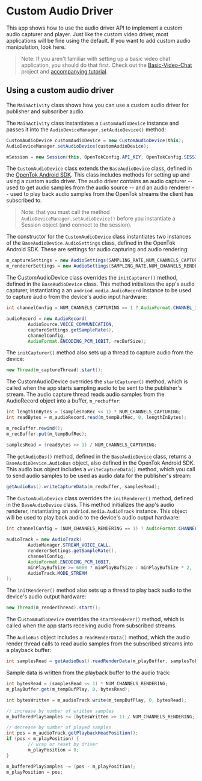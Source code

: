 # Custom Audio Driver

This app shows how to use the audio driver API to implement a custom audio capturer and player. Just like the custom video driver, most applications will be fine using the default. If you want to add custom audio manipulation, look here.

> Note: If you aren't familiar with setting up a basic video chat application, you should do that first. Check out the [Basic-Video-Chat](../Basic-Video-Chat) project and [accompanying tutorial](https://tokbox.com/developer/tutorials/android/basic-video-chat/).


## Using a custom audio driver

The `MainActivity` class shows how you can use a custom audio driver for publisher and
subscriber audio.

The `MainActivity` class instantiates a `CustomAudioDevice` instance and passes it into the
`AudioDeviceManager.setAudioDevice()` method:

```java
CustomAudioDevice customAudioDevice = new CustomAudioDevice(this);
AudioDeviceManager.setAudioDevice(customAudioDevice);

mSession = new Session(this, OpenTokConfig.API_KEY, OpenTokConfig.SESSION_ID);
```

The `CustomAudioDevice` class extends the `BaseAudioDevice` class, defined in the 
[OpenTok Android SDK](https://tokbox.com/developer/sdks/android/). This class includes methods for 
setting up and using a custom audio driver. The audio driver contains an audio capturer -- used to get 
audio samples from the audio source -- and an audio renderer -- used to play back audio samples from 
the OpenTok streams the client has subscribed to.

> Note: that you must call the method `AudioDeviceManager.setAudioDevice()` before you instantiate
a Session object (and connect to the session).

The constructor for the `CustomAudioDevice` class instantiates two instances of the
`BaseAudioDevice.AudioSettings` class, defined in the OpenTok Android SDK. These are settings for
audio capturing and audio rendering:

```java
m_captureSettings = new AudioSettings(SAMPLING_RATE,NUM_CHANNELS_CAPTURING);
m_rendererSettings = new AudioSettings(SAMPLING_RATE,NUM_CHANNELS_RENDERING);
```

The CustomAudioDevice class overrides the `initCapturer()` method, defined in the `BaseAudioDevice`
class. This method initializes the app's audio capturer, instantiating a an
`andriod.media.AudioRecord` instance to be used to capture audio from the device's audio input
hardware:

```java
int channelConfig = NUM_CHANNELS_CAPTURING == 1 ? AudioFormat.CHANNEL_IN_MONO : AudioFormat.CHANNEL_IN_STEREO;

audioRecord = new AudioRecord(
        AudioSource.VOICE_COMMUNICATION,
        captureSettings.getSampleRate(),
        channelConfig,
        AudioFormat.ENCODING_PCM_16BIT, recBufSize);
```

The `initCapturer()` method also sets up a thread to capture audio from the device:

```java
new Thread(m_captureThread).start();
```

The CustomAudioDevice overrides the `startCapturer()` method, which is called when the app starts
sampling audio to be sent to the publisher's stream. The audio capture thread reads audio samples
from the AudioRecord object into a buffer, `m_recbuffer`:

```java
int lengthInBytes = (samplesToRec << 1) * NUM_CHANNELS_CAPTURING;
int readBytes = m_audioRecord.read(m_tempBufRec, 0, lengthInBytes);

m_recBuffer.rewind();
m_recBuffer.put(m_tempBufRec);

samplesRead = (readBytes >> 1) / NUM_CHANNELS_CAPTURING;
```

The `getAudioBus()` method, defined in the `BaseAudioDevice` class, returns a `BaseAudioDevice.AudioBus`
object, also defined in the OpenTok Android SDK. This audio bus object includes a
`writeCaptureData()` method, which you call to send audio samples to be used as audio data for the
publisher's stream:

```java
getAudioBus().writeCaptureData(m_recBuffer, samplesRead);
```

The `CustomAudioDevice` class overrides the `initRenderer()` method, defined in the `BaseAudioDevice`
class. This method initializes the app's audio renderer, instantiating an `andriod.media.AudioTrack`
instance. This object will be used to play back audio to the device's audio output hardware:

```java
int channelConfig = (NUM_CHANNELS_RENDERING == 1) ? AudioFormat.CHANNEL_OUT_MONO : AudioFormat.CHANNEL_OUT_STEREO;
            
audioTrack = new AudioTrack(
        AudioManager.STREAM_VOICE_CALL,
        rendererSettings.getSampleRate(),
        channelConfig,
        AudioFormat.ENCODING_PCM_16BIT,
        minPlayBufSize >= 6000 ? minPlayBufSize : minPlayBufSize * 2,
        AudioTrack.MODE_STREAM
);
```

The `initRenderer()` method also sets up a thread to play back audio to the device's audio output
hardware:

```java
new Thread(m_renderThread).start();
```

The C`ustomAudioDevice` overrides the `startRenderer()` method, which is called when the app starts
receiving audio from subscribed streams.

The `AudioBus` object includes a `readRenderData()` method, which the audio render thread calls
to read audio samples from the subscribed streams into a playback buffer:

```java
int samplesRead = getAudioBus().readRenderData(m_playBuffer, samplesToPlay);
```

Sample data is written from the playback buffer to the audio track:

```java
int bytesRead = (samplesRead << 1) * NUM_CHANNELS_RENDERING;
m_playBuffer.get(m_tempBufPlay, 0, bytesRead);

int bytesWritten = m_audioTrack.write(m_tempBufPlay, 0, bytesRead);

// increase by number of written samples
m_bufferedPlaySamples += (bytesWritten >> 1) / NUM_CHANNELS_RENDERING;

// decrease by number of played samples
int pos = m_audioTrack.getPlaybackHeadPosition();
if (pos < m_playPosition) {
        // wrap or reset by driver
        m_playPosition = 0;
}

m_bufferedPlaySamples -= (pos - m_playPosition);
m_playPosition = pos;
```